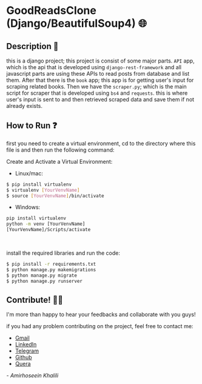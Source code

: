 # GoodReadsClone (Django/BeautifulSoup4) 🌐

## Description 📑
this is a django project; this project is consist of some major parts. `API` app, which is the api that is developed 
using `django-rest-framework` and all javascript parts are using these APIs to read posts from database and list them.
After that there is the `book` app; this app is for getting user's input for scraping related books. Then we have the 
`scraper.py`; which is the main script for scraper that is developed using `bs4` and `requests`. this is 
where user's input is sent to and then retrieved scraped data and save them if not already exists. 


## How to Run ❓
first you need to create a virtual environment, cd to the directory where this file is and then run the following command:

Create and Activate a Virtual Environment:

- Linux/mac: 
```bash
$ pip install virtualenv
$ virtualenv [YourVenvName]
$ source [YourVenvName]/bin/activate
```

- Windows:
```cmd
pip install virtualenv
python -m venv [YourVenvName]
[YourVenvName]/Scripts/activate
```
<br>

install the required libraries and run the code:
```bash
$ pip install -r requirements.txt
$ python manage.py makemigrations
$ python manage.py migrate
$ python manage.py runserver
```

## Contribute! 🤝🏻
I'm more than happy to hear your feedbacks and collaborate with you guys!

if you had any problem contributing on the project, feel free to contact me:

- [Gmail](mailto:amirhosseinkhalili901@gmail.com "my gmail address")
- [LinkedIn](https://linkedin.com/in/amirhossein-khalili-a83250271 "my LinkedIn account")
- [Telegram](https://t.me/Amirkh_MoD "my Telegram account")
- [Github](https://github.com/amirkhgraphic "my Github account")
- [Quera](https://quera.org/profile/Amirkh1996 "my Quera profile/resume")


*- Amirhoseein Khalili*